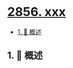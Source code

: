 # [2856. xxx](https://github.com/Tdahuyou/TNotes.leetcode/tree/main/notes/2856.%20xxx)

<!-- region:toc -->

- [1. 📝 概述](#1--概述)

<!-- endregion:toc -->

## 1. 📝 概述
